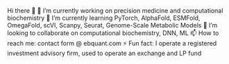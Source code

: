Hi there 👋
🔭 I’m currently working on precision medicine and computational biochemistry
🌱 I’m currently learning PyTorch, AlphaFold, ESMFold, OmegaFold, scVI, Scanpy, Seurat, Genome-Scale Metabolic Models
👯 I’m looking to collaborate on computational biochemistry, DNN, ML
📫 How to reach me: contact form @ ebquant.com
⚡ Fun fact: I operate a registered investment advisory firm, used to operate an exchange and LP fund
